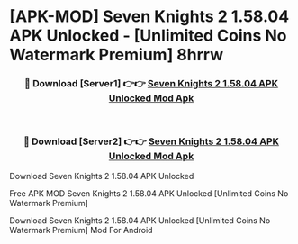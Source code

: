 # [APK-MOD] Seven Knights 2 1.58.04 APK Unlocked - [Unlimited Coins No Watermark Premium] 8hrrw



<div align="center">
<h3>🔴 Download [Server1] 👉👉 <a href="https://momento.my/?title=Seven_Knights_2_1.58.04_APK_Unlocked">Seven Knights 2 1.58.04 APK Unlocked Mod Apk</a></h3><br>

<h3>🔴 Download [Server2] 👉👉 <a href="https://momento.my/?title=Seven_Knights_2_1.58.04_APK_Unlocked">Seven Knights 2 1.58.04 APK Unlocked Mod Apk</a></h3>
</div>



Download Seven Knights 2 1.58.04 APK Unlocked 

Free APK MOD Seven Knights 2 1.58.04 APK Unlocked [Unlimited Coins No Watermark Premium]

Download Seven Knights 2 1.58.04 APK Unlocked [Unlimited Coins No Watermark Premium] Mod For Android
